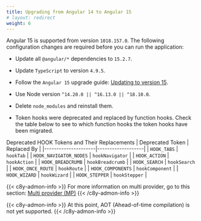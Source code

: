 ```yaml
---
title: Upgrading from Angular 14 to Angular 15
# layout: redirect
weight: 6
---
```


Angular 15 is supported from version `1018.157.0`. The following configuration changes are required before you can run the application:

- Update all `@angular/*` dependencies to `15.2.7`.
- Update `TypeScript` to version `4.9.5`.
- Follow the `Angular 15` upgrade guide: [Updating to version 15](https://update.angular.io/?l=3&v=14.0-15.0).
- Use Node version `^14.20.0 || ^16.13.0 || ^18.10.0`.
- Delete `node_modules` and reinstall them.

- Token hooks were deprecated and replaced by function hooks. Check the table below to see to which function hooks the token hooks have been migrated.

Deprecated HOOK Tokens and Their Replacements
| Deprecated Token    | Replaced By       |
|---------------------|-------------------|
| `HOOK_TABS`         | `hookTab`         |
| `HOOK_NAVIGATOR_NODES` | `hookNavigator` |
| `HOOK_ACTION`       | `hookAction`      |
| `HOOK_BREADCRUMB`   | `hookBreadcrumb`  |
| `HOOK_SEARCH`       | `hookSearch`      |
| `HOOK_ONCE_ROUTE`   | `hookRoute`       |
| `HOOK_COMPONENTS`   | `hookComponent`   |
| `HOOK_WIZARD`       | `hookWizard`      |
| `HOOK_STEPPER`      | `hookStepper`     |

{{< c8y-admon-info >}}
For more information on multi provider, go to this section: [Multi provider (MP)](/web/libraries/#multi-provider-mp)
{{< /c8y-admon-info >}}


{{< c8y-admon-info >}}
At this point, AOT (Ahead-of-time compilation) is not yet supported.
{{< /c8y-admon-info >}}
